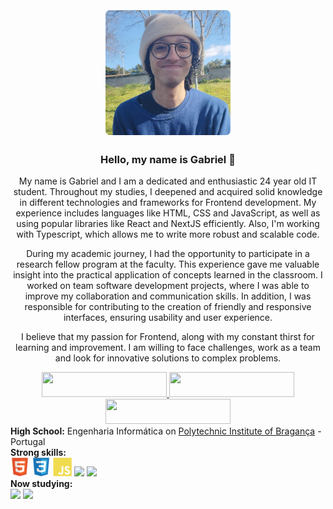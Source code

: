 <div align="center">
      <img src="WhatsApp Image 2021-09-28 at 21.23.41.jpeg.jpg" alt="Profile Photo" width="200px" style="border-radius: 10px; border: 3px solid white;"> <br>
      <h3> Hello, my name is Gabriel 👋</h3>
      <p> My name is Gabriel and I am a dedicated and enthusiastic 24 year old IT student. Throughout my studies, I deepened and acquired solid knowledge in different technologies and frameworks for Frontend development. My experience includes languages ​​like HTML, CSS and JavaScript, as well as using popular libraries like React and NextJS efficiently. Also, I'm working with Typescript, which allows me to write more robust and scalable code.

During my academic journey, I had the opportunity to participate in a research fellow program at the faculty. This experience gave me valuable insight into the practical application of concepts learned in the classroom. I worked on team software development projects, where I was able to improve my collaboration and communication skills. In addition, I was responsible for contributing to the creation of friendly and responsive interfaces, ensuring usability and user experience.

I believe that my passion for Frontend, along with my constant thirst for learning and improvement. I am willing to face challenges, work as a team and look for innovative solutions to complex problems. </p>
</div>
<div align="center">
        <a href="https://instagram.com/gabrielol113" target="_blank"><img src="https://img.shields.io/badge/-Instagram-%23E4405F?style=for-the-badge&logo=instagram&logoColor=white" target="_blank" width="200px" height="40px">
        </a>
 	  <a href="https://www.twitch.tv/tixolee" target="_blank"><img                                              src="https://img.shields.io/badge/Twitch-9146FF?style=for-the-badge&logo=twitch&logoColor=white" target="_blank"                    width="200px" height="40px">
        </a>
        <a href="https://www.linkedin.com/in/gabriel-teixeira-3049a3154/" target="_blank"><img                                            src="https://img.shields.io/badge/-LinkedIn-%230077B5?style=for-the-     badge&logo=linkedin&logoColor=white"                  target="_blank"   width="200px" height="40px">
        </a> 
    
 </div>
  <strong>High School:</strong>
 Engenharia Informática on <a href="http://portal3.ipb.pt/index.php/pt/ipb">Polytechnic Institute of  Bragança</a> - Portugal <br>
  <strong>Strong skills:</strong>
 <div>
      <!--HTML icon -->
     <img src="https://raw.githubusercontent.com/devicons/devicon/master/icons/html5/html5-original.svg" width=30px height="30px">
       <!-- CSS icon -->
     <img src="https://raw.githubusercontent.com/devicons/devicon/master/icons/css3/css3-original.svg" width=30px height="30px">
       <!--JS icon -->
     <img src="https://raw.githubusercontent.com/devicons/devicon/master/icons/javascript/javascript-plain.svg" width=30px height="30px">
       <!--REACT icon -->
      <img src="https://cdn.jsdelivr.net/gh/devicons/devicon/icons/react/react-original.svg"  width=30px;/>  
      <!-- NodeJS icon -->
      <img src="https://cdn.jsdelivr.net/gh/devicons/devicon/icons/nodejs/nodejs-original.svg" width=30px;> 
 </div>
  <strong>Now studying:</strong> <br>
      
  <div> 
        <!-- NextJs icon -->
     <img src="https://cdn.jsdelivr.net/gh/devicons/devicon/icons/nextjs/nextjs-original.svg" />  
        <!-- C# icon -->
     <img src="https://cdn.jsdelivr.net/gh/devicons/devicon/icons/csharp/csharp-original.svg" />
 </div>

